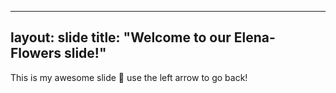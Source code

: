----
layout: slide
title: "Welcome to our Elena-Flowers slide!"
----
This is my awesome slide :tada:
use the left arrow to go back!

